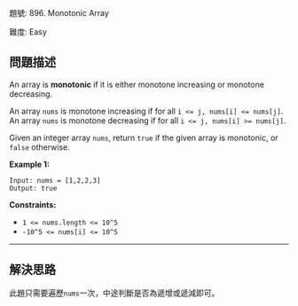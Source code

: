 題號: 896. Monotonic Array

難度: Easy

## 問題描述

An array is **monotonic** if it is either monotone increasing or monotone decreasing.

An array `nums` is monotone increasing if for all `i <= j, nums[i] <= nums[j]`. An array `nums` is monotone decreasing if for all `i <= j, nums[i] >= nums[j]`.

Given an integer array `nums`, return `true` if the given array is monotonic, or `false` otherwise.

**Example 1:**

```
Input: nums = [1,2,2,3]
Output: true
```

**Constraints:**

- `1 <= nums.length <= 10^5`
- `-10^5 <= nums[i] <= 10^5`


---
## 解決思路

此題只需要遍歷`nums`一次，中途判斷是否為遞增或遞減即可。



